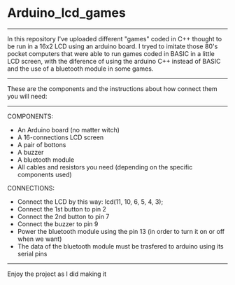 # Arduino_lcd_games

______________________________________________________________________________________________________________________________________________________________________

In this repository I've uploaded different "games" coded in C++ thought to be run in a 16x2 LCD using an arduino board. I tryed to imitate those 80's pocket computers that were able to run games coded in BASIC in a little LCD screen, with the diference of using the arduino C++ instead of BASIC and the use of a bluetooth module in some games.
______________________________________________________________________________________________________________________________________________________________________


These are the components and the instructions about how connect them you will need:
___________________________________________________________________________________

COMPONENTS:

- An Arduino board (no matter witch)
- A 16-connections LCD screen
- A pair of bottons
- A buzzer
- A bluetooth module
- All cables and resistors you need (depending on the specific components used)


CONNECTIONS:

- Connect the LCD by this way: lcd(11, 10, 6, 5, 4, 3);
- Connect the 1st button to pin 2
- Connect the 2nd button to pin 7
- Connect the buzzer to pin 9
- Power the bluetooth module using the pin 13 (in order to turn it on or off when we want)
- The data of the bluetooth module must be trasfered to arduino using its serial pins

______________________________________________________________________________________________________________________________________________________________________

Enjoy the project as I did making it

